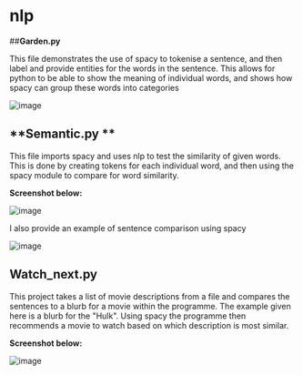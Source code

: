 # nlp
##**Garden.py**

This file demonstrates the use of spacy to tokenise a sentence, and then label and provide entities for the words in the sentence. This
allows for python to be able to show the meaning of individual words, and shows how spacy can group these words into categories

![image](https://github.com/Liamod29/nlp/assets/46330137/13dd220e-0c46-4a71-af4c-fe3fdd0dd98b)


## **Semantic.py **

This file imports spacy and uses nlp to test the similarity of given words. This is done by creating tokens for each individual word, and 
then using the spacy module to compare for word similarity.

**Screenshot below:**

![image](https://github.com/Liamod29/nlp/assets/46330137/59a6c99b-179a-49ba-a744-feb7cc7556bf)

I also provide an example of sentence comparison using spacy

![image](https://github.com/Liamod29/nlp/assets/46330137/dd0c69f1-6edc-417f-a071-4a4a2188c014)

## **Watch_next.py**

This project takes a list of movie descriptions from a file and compares the sentences to a blurb for a movie within the programme. The example given here is a blurb for the "Hulk". Using spacy the programme then recommends a movie to watch based on which description is most similar.

**Screenshot below:**

![image](https://github.com/Liamod29/nlp/assets/46330137/f91621e5-8dd1-42f8-8417-0617a845ea41)


